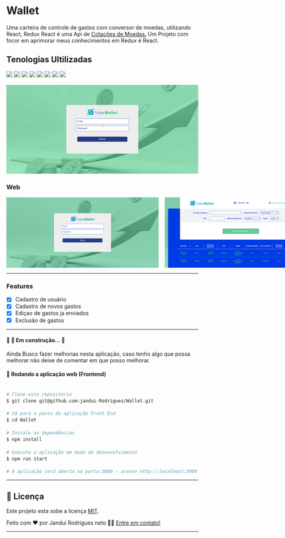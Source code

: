 <h1>Wallet</h1>

<p>
  Uma carteira de controle de gastos com conversor de moedas, utilizando React, Redux React é uma Api de <a href="https://economia.awesomeapi.com.br/json/all"> Cotações de Moedas.</a>
  Um Projeto com focor em aprimorar meus conhecimentos em Redux é React.
</p>
<h2>Tenologias Ultilizadas</h2>
 <div >
 <img aling="center" height="32px" src="https://img.shields.io/badge/JavaScript-F7DF1E?style=for-the-badge&logo=javascript&logoColor=black">
 <img aling="center" height="32px" src="https://img.shields.io/badge/HTML5-E34F26?style=for-the-badge&logo=html5&logoColor=white">
 <img aling="center" height="32" src="https://img.shields.io/badge/CSS3-1572B6?style=for-the-badge&logo=css3&logoColor=white">
 <img aling="center" height="32" src="https://img.shields.io/badge/React-20232A?style=for-the-badge&logo=react&logoColor=61DAFB">
 <img aling="center" height="32" src="https://img.shields.io/badge/Redux-593D88?style=for-the-badge&logo=redux&logoColor=white">
 <img aling="center" height="32" src="https://img.shields.io/badge/Netlify-00C7B7?style=for-the-badge&logo=netlify&logoColor=white">
 <img src="https://img.shields.io/badge/Figma-F24E1E?style=for-the-badge&logo=figma&logoColor=white">
 <img aling="center" height="32" src="https://img.shields.io/badge/React_Router-CA4245?style=for-the-badge&logo=react-router&logoColor=white">
<!--  <img src="https://img.shields.io/badge/testing%20library-323330?style=for-the-badge&logo=testing-library&logoColor=red"> -->
 </div>
 <br>
 <div align="center">
  <img  alt="Wallet" title="Wallet" src="./assets/wallet.gif" width="800px" > 
 </div>

### Web

<div style="display:flex; gap:1rem;">
  <img alt="Wallet login" title="Wallet login" src="./assets/wallet-login.png" width="400px" >
  <img alt="wallet tela inicial" title="wallet tela inicial" src="./assets/wallet.png" width="400px" >
</div>

---
 
<h3>Features</h3>

- [x] Cadastro de usuário
- [x] Cadastro de novos gastos
- [x] Ediçao de gastos ja enviados
- [x] Exclusão de gastos

---

 <h4> 
	🚧 🚀 Em construção...  🚧
</h4>
<p>Ainda Busco fazer melhorias nesta aplicação, caso tenho algo que possa melhorar não deixe de comentar em que posso melhorar.</p>


#### 🧭 Rodando a aplicação web (Frontend)

```bash

# Clone este repositório
$ git clone git@github.com:jandui-Rodrigues/Wallet.git

# Vá para a pasta da aplicação Front End
$ cd Wallet

# Instale as dependências
$ npm install

# Execute a aplicação em modo de desenvolvimento
$ npm run start

# A aplicação será aberta na porta:3000 - acesse http://localhost:3000

```
---

## 📝 Licença

Este projeto esta sobe a licença [MIT](./LICENSE).

Feito com ❤️ por Jandui Rodrigues neto 👋🏽 [Entre em contato!](https://linkedin.com/in/dev-jandui-rodrigues/)

---
 
